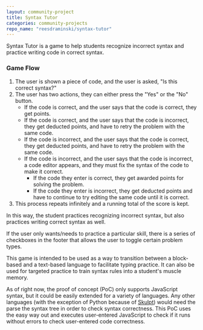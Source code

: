 ```yaml
---
layout: community-project
title: Syntax Tutor
categories: community-projects
repo_name: "reesdraminski/syntax-tutor"
---
```


Syntax Tutor is a game to help students recognize incorrect syntax and practice writing code in correct syntax.

### Game Flow
1. The user is shown a piece of code, and the user is asked, "Is this correct syntax?"
2. The user has two actions, they can either press the "Yes" or the "No" button.
    * If the code is correct, and the user says that the code is correct, they get points.
    * If the code is correct, and the user says that the code is incorrect, they get deducted points, and have to retry the problem with the same code.
    * If the code is incorrect, and the user says that the code is correct, they get deducted points, and have to retry the problem with the same code.
    * If the code is incorrect, and the user says that the code is incorrect, a code editor appears, and they must fix the syntax of the code to make it correct.
        * If the code they enter is correct, they get awarded points for solving the problem.
        * If the code they enter is incorrect, they get deducted points and have to continue to try editing the same code until it is correct.
3. This process repeats infinitely and a running total of the score is kept.

In this way, the student practices recognizing incorrect syntax, but also practices writing correct syntax as well.

If the user only wants/needs to practice a particular skill, there is a series of checkboxes in the footer that allows the user to toggle certain problem types.

This game is intended to be used as a way to transition between a block-based and a text-based language to facilitate typing practice. It can also be used for targeted practice to train syntax rules into a student's muscle memory.

As of right now, the proof of concept (PoC) only supports JavaScript syntax, but it could be easily extended for a variety of languages. Any other languages (with the exception of Python because of [Skulpt](https://skulpt.org/)) would need the parse the syntax tree in order to check syntax correctness. This PoC uses the easy way out and executes user-entered JavaScript to check if it runs without errors to check user-entered code correctness.